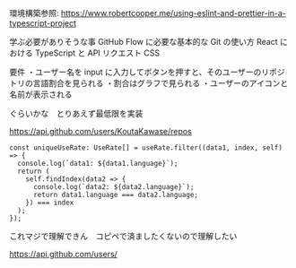 環境構築参照: https://www.robertcooper.me/using-eslint-and-prettier-in-a-typescript-project

学ぶ必要がありそうな事
GitHub Flow に必要な基本的な Git の使い方
React における TypeScript と API リクエスト
CSS

要件
・ユーザー名を input に入力してボタンを押すと、そのユーザーのリポジトリの言語割合を見られる
・割合はグラフで見られる
・ユーザーのアイコンと名前が表示される

ぐらいかな　とりあえず最低限を実装

https://api.github.com/users/KoutaKawase/repos

```tsx
const uniqueUseRate: UseRate[] = useRate.filter((data1, index, self) => {
  console.log(`data1: ${data1.language}`);
  return (
    self.findIndex(data2 => {
      console.log(`data2: ${data2.language}`);
      return data1.language === data2.language;
    }) === index
  );
});
```

これマジで理解できん　コピペで済ましたくないので理解したい

https://api.github.com/users/
